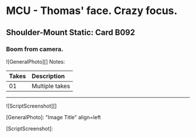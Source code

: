 # MCU - Thomas' face. Crazy focus.

## Shoulder-Mount Static: Card B092

### Boom from camera.

![GeneralPhoto][]
Notes: 

| Takes | Description |
|:---|:----|
| 01 | Multiple takes |

----

![ScriptScreenshot][]


[GeneralPhoto]:  "Image Title" align=left

[ScriptScreenshot]: 